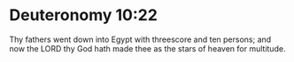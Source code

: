 # Deuteronomy 10:22

Thy fathers went down into Egypt with threescore and ten persons; and now the LORD thy God hath made thee as the stars of heaven for multitude.